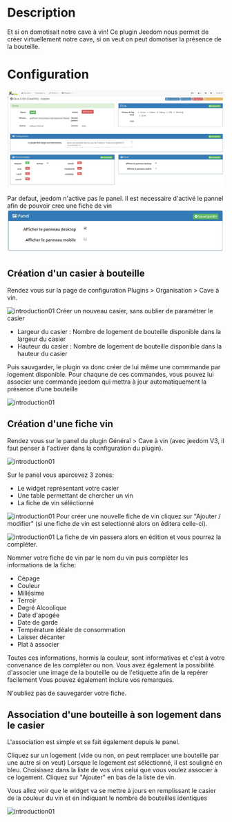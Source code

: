 Description
===

Et si on domotisait notre cave à vin!
Ce plugin Jeedom nous permet de créer virtuellement notre cave, si on veut on peut domotiser la présence de la bouteille.

Configuration
===

![introduction01](../images/pluginConfiguration.jpg)


Par defaut, jeedom n'active pas le panel.
Il est necessaire d'activé le pannel afin de pouvoir cree une fiche de vin
![introduction01](../images/activePanel.jpg)

Création d'un casier à bouteille
---

Rendez vous sur la page de configuration Plugins > Organisation > Cave à vin.

![introduction01](../images/Lien_Configuration.jpg)
Créer un nouveau casier, sans oublier de paramétrer le casier

* Largeur du casier : Nombre de logement de bouteille disponible dans la largeur du casier
* Hauteur du casier : Nombre de logement de bouteille disponible dans la hauteur du casier

Puis sauvgarder, le plugin va donc créer de lui même une commmande par logement disponible.
Pour chaqune de ces commandes, vous pouvez lui associer une commande jeedom qui mettra à jour automatiquement la présence d'une bouteille

![introduction01](../images/Configuration.jpg)

Création d'une fiche vin
---

Rendez vous sur le panel du plugin Général > Cave à vin (avec jeedom V3, il faut penser à l'activer dans la configuration du plugin).

![introduction01](../images/Lien_Panel.jpg)

Sur le panel vous apercevez 3 zones:

* Le widget représentant votre casier
* Une table permettant de chercher un vin
* La fiche de vin séléctionné

![introduction01](../images/Panel.jpg)
Pour créer une nouvelle fiche de vin cliquez sur "Ajouter / modifier" (si une fiche de vin est selectionné alors on éditera celle-ci).

![introduction01](../images/FicheVin.jpg)
La fiche de vin passera alors en édition et vous pourrez la compléter.

Nommer votre fiche de vin par le nom du vin puis compléter les informations de la fiche:

* Cépage
* Couleur
* Millésime
* Terroir
* Degré Alcoolique
* Date d'apogée
* Date de garde
* Température idéale de consommation
* Laisser décanter
* Plat à associer

Toutes ces informations, hormis la couleur, sont informatives et c'est à votre convenance de les compléter ou non.
Vous avez également la possibilité d'associer une image de la bouteille ou de l'etiquette afin de la repérer facilement
Vous pouvez également inclure vos remarques.

N'oubliez pas de sauvegarder votre fiche.

Association d'une bouteille à son logement dans le casier
---

L'association est simple et se fait également depuis le panel.

Cliquez sur un logement (vide ou non, on peut remplacer une bouteille par une autre si on veut)
Lorsque le logement est séléctionné, il est souligné en bleu.
Choisissez dans la liste de vos vins celui que vous voulez associer à ce logement.
Cliquez sur "Ajouter" en bas de la liste de vin.

Vous allez voir que le widget va se mettre à jours en remplissant le casier de la couleur du vin et en indiquant le nombre de bouteilles identiques

![introduction01](../images/Widget.jpg)

